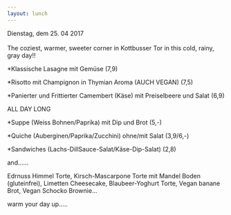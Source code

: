 ```yaml
---
layout: lunch
---
```



Dienstag, dem 25. 04 2017
<br>
<br>The coziest, warmer, sweeter corner in Kottbusser Tor in this cold, rainy, gray day!!

\*Klassische Lasagne mit Gem&uuml;se (7,9)

\*Risotto mit Champignon in Thymian Aroma (AUCH VEGAN) (7,5)

\*Panierter und Frittierter Camembert (K&auml;se) mit Preiselbeere und Salat (6,9)

ALL DAY LONG

\*Suppe (Weiss Bohnen/Paprika) mit Dip und Brot (5,-)

\*Quiche (Auberginen/Paprika/Zucchini) ohne/mit Salat (3,9/6,-)

\*Sandwiches (Lachs-DillSauce-Salat/K&auml;se-Dip-Salat) (2,8)

and......

Edrnuss Himmel Torte, Kirsch-Mascarpone Torte mit Mandel Boden (gluteinfrei), Limetten Cheesecake, Blaubeer-Yoghurt Torte, Vegan banane Brot, Vegan Schocko Brownie...

warm your day up.....
